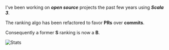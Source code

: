 <!--- top commit numnber: 12749 -->

I've been working on ***open source*** projects the past few years using ***Scala 3***.

The ranking algo has been refactored to favor **PRs** over **commits**.

Consequently a former **S** ranking is now a **B**.

![Stats](https://github-readme-stats.vercel.app/api?username=objektwerks&show_icons=true&hide_border=true)
 
